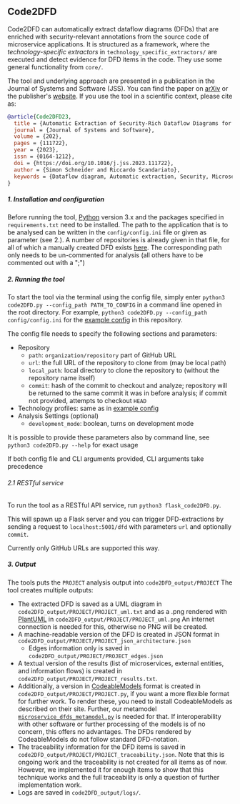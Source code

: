 ## Code2DFD

Code2DFD can automatically extract dataflow diagrams (DFDs) that are enriched with security-relevant annotations from the source code of microservice applications.
It is structured as a framework, where the *technology-specific extractors* in `technology_specific_extractors/` are executed and detect evidence for DFD items in the code.
They use some general functionality from `core/`.

The tool and underlying approach are presented in a publication in the Journal of Systems and Software (JSS).
You can find the paper on [arXiv](https://arxiv.org/abs/2304.12769) or the publisher's [website](https://www.sciencedirect.com/science/article/abs/pii/S0164121223001176).
If you use the tool in a scientific context, please cite as:

```bibtex
@article{Code2DFD23,
  title = {Automatic Extraction of Security-Rich Dataflow Diagrams for Microservice Applications written in Java},
  journal = {Journal of Systems and Software},
  volume = {202},
  pages = {111722},
  year = {2023},
  issn = {0164-1212},
  doi = {https://doi.org/10.1016/j.jss.2023.111722},
  author = {Simon Schneider and Riccardo Scandariato},
  keywords = {Dataflow diagram, Automatic extraction, Security, Microservices, Architecture reconstruction, Feature detection}
}
```


##### 1. Installation and configuration
Before running the tool, [Python](https://www.python.org/downloads/) version 3.x and the packages specified in `requirements.txt` need to be installed.
The path to the application that is to be analysed can be written in the `config/config.ini` file or given as parameter (see 2.).
A number of repositories is already given in that file, for all of which a manually created DFD exists [here](https://github.com/tuhh-softsec/microSecEnD).
The corresponding path only needs to be un-commented for analysis (all others have to be commented out with a ";")


##### 2. Running the tool
To start the tool via the terminal using the config file, simply enter `python3 code2DFD.py --config_path PATH_TO_CONFIG` in a command line opened in the root directory.
For example, `python3 code2DFD.py --config_path config/config.ini` for the [example config](config/config.ini) in this repository.

The config file needs to specify the following sections and parameters:
- Repository
  - `path`: `organization/repository` part of GitHub URL
  - `url`: the full URL of the repository to clone from (may be local path)
  - `local_path`: local directory to clone the repository to (without the repository name itself)
  - `commit`: hash of the commit to checkout and analyze; repository will be returned to the same commit it was in before analysis; if commit not provided, attempts to checkout `HEAD`
- Technology profiles: same as in [example config](config/config.ini)
- Analysis Settings (optional)
  - `development_mode`: boolean, turns on development mode
  
It is possible to provide these parameters also by command line, see `python3 code2DFD.py --help` for exact usage

If both config file and CLI arguments provided, CLI arguments take precedence

###### 2.1 RESTful service
To run the tool as a RESTful API service, run `python3 flask_code2DFD.py`.

This will spawn up a Flask server and you can trigger DFD-extractions by sending a request to  `localhost:5001/dfd` with parameters `url` and optionally `commit`.

Currently only GitHub URLs are supported this way.


##### 3. Output
The tools puts the `PROJECT` analysis output into `code2DFD_output/PROJECT`
The tool creates multiple outputs:
- The extracted DFD is saved as a UML diagram in `code2DFD_output/PROJECT/PROJECT_uml.txt`
and as a .png rendered with [PlantUML](https://plantuml.com) in `code2DFD_output/PROJECT/PROJECT_uml.png`
An internet connection is needed for this, otherwise no PNG will be created.
- A machine-readable version of the DFD is created in JSON format in `code2DFD_output/PROJECT/PROJECT_json_architecture.json`
  - Edges information only is saved in `code2DFD_output/PROJECT/PROJECT_edges.json`
- A textual version of the results (list of microservices, external entities, and information flows) is created in `code2DFD_output/PROJECT/PROJECT_results.txt`.
- Additionally, a version in [CodeableModels](https://github.com/uzdun/CodeableModels) format is created in `code2DFD_output/PROJECT/PROJECT.py`, if you want a more flexible format for further work.
To render these, you need to install CodeableModels as described on their site.
Further, our metamodel [`microservice_dfds_metamodel.py`](microservice_dfds_metamodel.py) is needed for that.
If interoperability with other software or further processing of the models is of no concern, this offers no advantages.
The DFDs rendered by CodeableModels do not follow standard DFD-notation.
- The traceability information for the DFD items is saved in `code2DFD_output/PROJECT/PROJECT_traceability.json`.
Note that this is ongoing work and the traceability is not created for all items as of now.
However, we implemented it for enough items to show that this technique works and the full traceability is only a question of further implementation work.
- Logs are saved in `code2DFD_output/logs/`.
